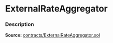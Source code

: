 # ExternalRateAggregator

### Description <a href="description" id="description"></a>

**Source:** [contracts/ExternalRateAggregator.sol](https://github.com/perifinance/peri-finance/blob/master/contracts/ExternalRateAggregator.sol)
